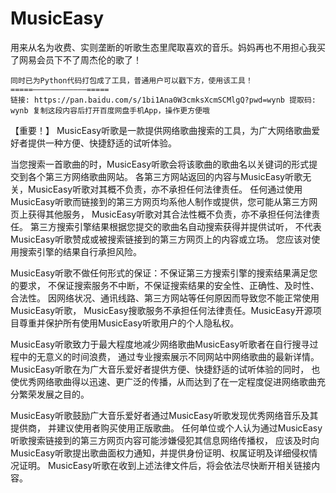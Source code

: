 # MusicEasy
用来从名为收费、实则垄断的听歌生态里爬取喜欢的音乐。妈妈再也不用担心我买了网易会员下不了周杰伦的歌了！

~~~~~~~~~~~~~~~
同时已为Python代码打包成了工具，普通用户可以戳下方，使用该工具！
=====————————————=====
链接: https://pan.baidu.com/s/1bi1Ana0W3cmksXcmSCMlgQ?pwd=wynb 提取码: wynb 复制这段内容后打开百度网盘手机App，操作更方便哦
~~~~~~~~~~~~~~~

【重要！】
MusicEasy听歌是一款提供网络歌曲搜索的工具，为广大网络歌曲爱好者提供一种方便、快捷舒适的试听体验。

当您搜索一首歌曲的时，MusicEasy听歌会将该歌曲的歌曲名以关键词的形式提交到各个第三方网络歌曲网站。 各第三方网站返回的内容与MusicEasy听歌无关，MusicEasy听歌对其概不负责，亦不承担任何法律责任。 任何通过使用MusicEasy听歌而链接到的第三方网页均系他人制作或提供，您可能从第三方网页上获得其他服务， MusicEasy听歌对其合法性概不负责，亦不承担任何法律责任。 第三方搜索引擎结果根据您提交的歌曲名自动搜索获得并提供试听， 不代表MusicEasy听歌赞成或被搜索链接到的第三方网页上的内容或立场。 您应该对使用搜索引擎的结果自行承担风险。

MusicEasy听歌不做任何形式的保证：不保证第三方搜索引擎的搜索结果满足您的要求， 不保证搜索服务不中断，不保证搜索结果的安全性、正确性、及时性、合法性。 因网络状况、通讯线路、第三方网站等任何原因而导致您不能正常使用MusicEasy听歌， MusicEasy搜歌服务不承担任何法律责任。MusicEasy开源项目尊重并保护所有使用MusicEasy听歌用户的个人隐私权。

MusicEasy听歌致力于最大程度地减少网络歌曲MusicEasy听歌者在自行搜寻过程中的无意义的时间浪费， 通过专业搜索展示不同网站中网络歌曲的最新详情。 MusicEasy听歌在为广大音乐爱好者提供方便、快捷舒适的试听体验的同时， 也使优秀网络歌曲得以迅速、更广泛的传播，从而达到了在一定程度促进网络歌曲充分繁荣发展之目的。

MusicEasy听歌鼓励广大音乐爱好者通过MusicEasy听歌发现优秀网络音乐及其提供商， 并建议使用者购买使用正版歌曲。 任何单位或个人认为通过MusicEasy听歌搜索链接到的第三方网页内容可能涉嫌侵犯其信息网络传播权， 应该及时向MusicEasy听歌提出歌曲面权力通知，并提供身份证明、权属证明及详细侵权情况证明。 MusicEasy听歌在收到上述法律文件后，将会依法尽快断开相关链接内容。
